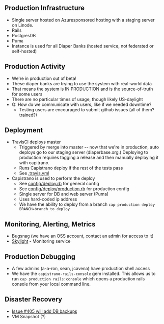 ## Production Infrastructure

* Single server hosted on Azuresponsored hosting with a staging server on Linode.
* Rails
* PostgresDB
* Puma
* Instance is used for all Diaper Banks (hosted service, not federated or self-hosted)

## Production Activity

* We're in production out of beta!
* These diaper banks are trying to use the system with real-world data
* That means the system is IN PRODUCTION and is the source-of-truth for some users
* There are no particular times of usage, though likely US-daylight
* Q: How do we communicate with users, like if we needed downtime?
  * Testing users are encouraged to submit github issues (all of them? trained?)

## Deployment

* TravisCI deploys master
  * Triggered by merge into master -- now that we're in production, auto deploys go to our staging server (diaperbase.org.) Deploying to production requires tagging a release and then manually deploying it with capitrano.
  * Runs Capistrano deploy if the rest of the tests pass
  * See [.travis.yml](https://github.com/rubyforgood/diaper/blob/master/.travis.yml)
* Capistrano is used to perform the deploy
  * See [config/deploy.rb](https://github.com/rubyforgood/diaper/blob/master/config/deploy.rb) for general config
  * See [config/deploy/production.rb](https://github.com/rubyforgood/diaper/blob/master/config/deploy/production.rb) for production config
  * Single server for DB and web server (Puma)
  * Uses hard-coded ip address
  * We have the ability to deploy from a branch `cap production deploy BRANCH=branch_to_deploy`

## Monitoring, Alerting, Metrics

* Bugsnag (we have an OSS account, contact an admin for access to it)
* [Skylight](https://oss.skylight.io/app/applications/LrXHcxDK7Be9/recent/6h/endpoints) - Monitoring service

## Production Debugging

* A few admins (a-a-ron, sean, jcavena) have production shell access
* We have the `capistrano-rails-console` gem installed. This allows us to run `cap production rails:console` which opens a production rails console from your local command line.

## Disaster Recovery

* [Issue #405 will add DB backups](https://github.com/rubyforgood/diaper/issues/405)
* VM Snapshot (?)
